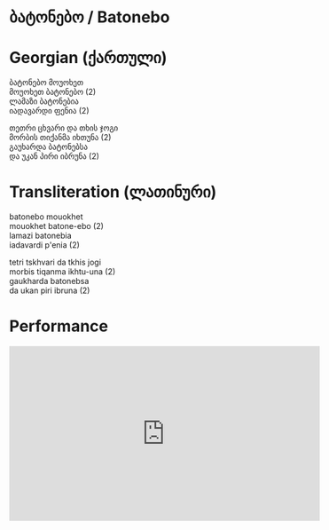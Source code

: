 # ბატონებო / Batonebo

# Georgian (ქართული)

ბატონებო მოუოხეთ  
მოუოხეთ ბატონებო (2)  
ლამაზი ბატონებია  
იადავარდი ფენია (2)  

თეთრი ცხვარი და თხის ჯოგი  
მორბის თიქანმა იხთუნა (2)  
გაუხარდა ბატონებსა  
და უკან პირი იბრუნა (2)  

# Transliteration (ლათინური)

batonebo mouokhet  
mouokhet batone-ebo (2)  
lamazi batonebia  
iadavardi p'enia (2)  

tetri tskhvari da tkhis jogi  
morbis tiqanma ikhtu-una (2)  
gaukharda batonebsa  
da ukan piri ibruna (2)  

# Performance

<iframe width="560" height="315" src="https://www.youtube.com/embed/unpjTQU3oH0" title="Batonebo - Georgian Folk Song" frameborder="0" allow="accelerometer; autoplay; clipboard-write; encrypted-media; gyroscope; picture-in-picture; web-share" allowfullscreen></iframe>
